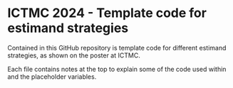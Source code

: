 # ICTMC 2024 - Template code for estimand strategies

Contained in this GitHub repository is template code for different estimand strategies, as shown on the poster at ICTMC.

Each file contains notes at the top to explain some of the code used within and the placeholder variables.
